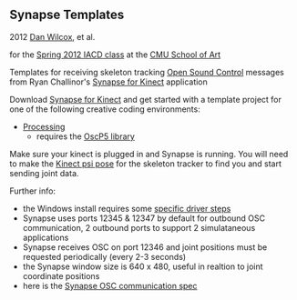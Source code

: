 Synapse Templates
------------------

2012 [Dan Wilcox](http://danomatika.com), et al.

for the [Spring 2012 IACD class](http://golancourses.net/2012spring/) at the [CMU School of Art](http://www.cmu.edu/art/)

Templates for receiving skeleton tracking [Open Sound Control](http://opensoundcontrol.org/introduction-osc) messages from Ryan Challinor's [Synapse for Kinect](http://synapsekinect.tumblr.com/post/6307790318/synapse-for-kinect) application

Download [Synapse for Kinect](http://synapsekinect.tumblr.com/post/6305020721/download) and get started with a template project for one of the following creative coding environments:  

* [Processing](http://processing.org/)
	* requires the [OscP5 library](http://www.sojamo.de/libraries/oscP5/)
<!--
* [OpenFrameworks](http://www.openframeworks.cc/)
	* currently requires OF version 007
	* make sure to copy the SynapseReceiver folder into the openframeworks/apps/myApps folder (it must be 3 levels deep)
* [Max](http://cycling74.com/)
	* requires the [CNMAT Everything for Max package](http://cnmat.berkeley.edu/downloads) for the (OSC-route) object
* [Pure Data Extended](http://puredata.info/)
	* requires Pd-Extended for the [OSCroute] and [udpreceive] objects (part of the mrpeach external included in Pd-Extended)
-->

Make sure your kinect is plugged in and Synapse is running. You will need to make the [Kinect psi pose](https://www.google.com/search?q=kinect+psi+pose&hl=en&prmd=imvns&tbm=isch&tbo=u&source=univ&sa=X&ei=qP4qT6HNBIOChQfN0KTRCg&ved=0CDgQsAQ&biw=1463&bih=1016) for the skeleton tracker to find you and start sending joint data.

Further info:

* the Windows install requires some [specific driver steps](http://synapsekinect.tumblr.com/post/6698860570/windows-install-instructions)
* Synapse uses ports 12345 & 12347 by default for outbound OSC communication, 2 outbound ports to support 2 simulataneous applications
* Synapse receives OSC on port 12346 and joint positions must be requested periodically (every 2-3 seconds)
* the Synapse window size is 640 x 480, useful in realtion to joint coordinate positions
* here is the [Synapse OSC communication spec](http://synapsekinect.tumblr.com/post/6307752257/maxmsp-jitter)